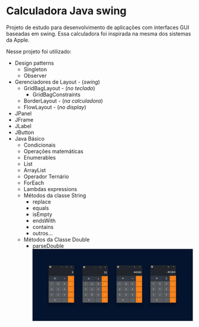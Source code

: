 # Calculadora Java swing

Projeto de estudo para desenvolvimento de aplicações com interfaces GUI baseadas em swing. 
Essa calculadora foi inspirada na mesma dos sistemas da Apple.

Nesse projeto foi utilizado:

- Design patterns
  - Singleton
  - Observer
- Gerenciadores de Layout - (*swing*)
  - GridBagLayout - (*no teclado*)
    - GridBagConstraints
  - BorderLayout - (*na calculadora*)
  - FlowLayout - (*no display*)
- JPanel
- JFrame
- JLabel
- JButton
- Java Básico
  - Condicionais
  - Operações matemáticas
  - Enumerables
  - List
  - ArrayList
  - Operador Ternário
  - ForEach
  - Lambdas expressions
  - Métodos da classe String
    - replace
    - equals
    - isEmpty
    - endsWith
    - contains
    - outros...
  - Métodos da Classe Double
    - parseDouble
![imagem calculadora](target/img/calc.png)